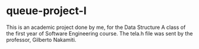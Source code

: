 # queue-project-I

This is an academic project done by me, for the Data Structure A class of the first year of Software Engineering course.
The tela.h file was sent by the professor, Gilberto Nakamiti.
